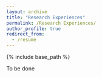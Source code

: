 ```yaml
---
layout: archive
title: "Research Experiences"
permalink: /Research Experiences/
author_profile: true
redirect_from:
  - /resume
---
```


{% include base_path %}

To be done
